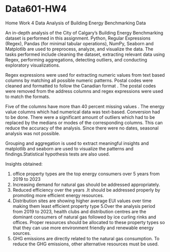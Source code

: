 # Data601-HW4

Home Work 4
Data Analysis of Building Energy Benchmarking Data

 An in-depth analysis of the City of Calgary’s Building Energy Benchmarking dataset is performed in this assignment.  Python, Regular Expressions (Regex), Pandas (for minimal tabular operations), NumPy, Seaborn and Matplotlib are used to preprocess, analyze, and visualize the data. The tasks performed include cleaning the dataset, extracting relevant data using Regex, performing aggregations, detecting outliers, and conducting exploratory visualizations.

Regex expressions were used for extracting numeric values from text based columns  by matching all possible numeric patterns. Postal codes were cleaned and formatted to follow the Canadian format . The postal codes were removed from the address columns and regex expressions were used to match the formats. 

Five of the columns have more than 40 percent missing values . The energy value columns which had numerical data was text-based. Conversion had to be done. There were a significant amount of outliers which had to be replaced by the medians or modes of the corresponding columns. This can reduce the accuracy of the analysis. Since there were no dates, seasonal analysis was not possible.

Grouping and aggregation is used to extract meaningful insights and matplotlib and seaborn are used to visualize the patterns and findings.Statistical hypothesis  tests are also used.

Insights obtained: 
1.  office property types are the top energy consumers over 5 years from 2019 to 2023
2. Increasing demand for natural gas should be addressed appropriately. 
3. Reduced efficiency  over the years .It should be addressed properly by promoting more efficient energy resources.
4. Distribution sites are showing higher average EUI values over time making them least efficient property type
5.Over the analysis period from 2019 to 2023, health clubs and distribution centres are the dominant consumers of natural gas followed by ice curling rinks and offices.
   Proper resources should be allocated to these property types so that they can use more environment friendly and renewable energy sources.
6. GHG emissions are  directly related to the natural gas consumption. To reduce the GHG emissions, other alternative resources must be used.